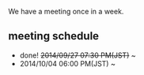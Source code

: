 We have a meeting once in a week.

## meeting schedule

- done! <del>2014/09/27 07:30 PM(JST)</del> ~
- 2014/10/04 06:00 PM(JST) ~
